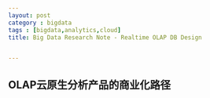 ```yaml
---
layout: post
category : bigdata
tags : [bigdata,analytics,cloud]
title: Big Data Research Note - Realtime OLAP DB Design


---
```


## OLAP云原生分析产品的商业化路径